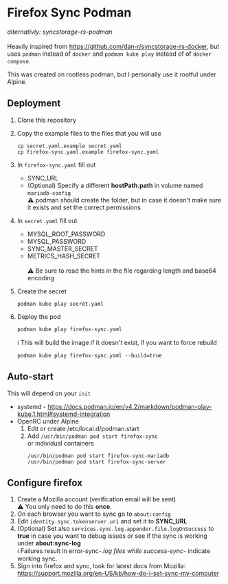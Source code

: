 # Firefox Sync Podman
*alternativly: syncstorage-rs-podman*
<br><br>
Heavily inspired from https://github.com/dan-r/syncstorage-rs-docker, but uses `podman` instead of `docker` and `podman kube play` instead of of `docker compose`.

This was created on rootless podman, but I personally use it rootful under Alpine.

## Deployment
1. Clone this repository
1. Copy the example files to the files that you will use
   ```
   cp secret.yaml.example secret.yaml
   cp firefox-sync.yaml.example firefox-sync.yaml
   ```
1. In `firefox-sync.yaml` fill out
   * SYNC_URL
   * (Optional) Specify a different **hostPath.path** in volume named `mariadb-config`
   <br>⚠️ podman should create the folder, but in case it doesn't make sure it exists and set the correct permissions
1. In `secret.yaml` fill out
   * MYSQL_ROOT_PASSWORD
   * MYSQL_PASSWORD
   * SYNC_MASTER_SECRET
   * METRICS_HASH_SECRET<br><br>⚠️ Be sure to read the hints in the file regarding length and base64 encoding<br>
1. Create the secret
   ```
   podman kube play secret.yaml
   ```
1. Deploy the pod
   ```
   podman kube play firefox-sync.yaml
   ```
   ℹ️ This will build the image if it doesn't exist, if you want to force rebuild

   ```
   podman kube play firefox-sync.yaml --build=true
   ```

  ## Auto-start
  This will depend on your `init`
  * systemd - https://docs.podman.io/en/v4.2/markdown/podman-play-kube.1.html#systemd-integration
  * OpenRC under Alpine
    1. Edit or create /etc/local.d/podman.start
    1. Add `/usr/bin/podman pod start firefox-sync`<br>
       or individual containers
       ```
       /usr/bin/podman pod start firefox-sync-mariadb
       /usr/bin/podman pod start firefox-sync-server
       ```

   ## Configure firefox
   1. Create a Mozilla account (verification email will be sent)
   <br>⚠️ You only need to do this **once**.
   1. On each browser you want to sync go to `about:config`
   1. Edit `identity.sync.tokenserver.uri` and set it to **SYNC_URL**
   1. (Optional) Set also `services.sync.log.appender.file.logOnSuccess` to **true** in case you want to debug issues or see  if the sync is working under **about:sync-log**<br>ℹ️ Failures result in error-sync-*.log files while success-sync-* indicate working sync.
   1. Sign into firefox and sync, look for latest docs from Mozilla: https://support.mozilla.org/en-US/kb/how-do-i-set-sync-my-computer

